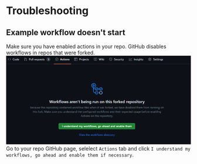 # Troubleshooting

## Example workflow doesn't start

Make sure you have enabled actions in your repo.
GitHub disables workflows in repos that were forked.
![Enable actions](./images/enable_actions.png)
Go to your repo GitHub page, selelect `Actions` tab and click `I understand my workflows, go ahead and enable them if necessary`.
